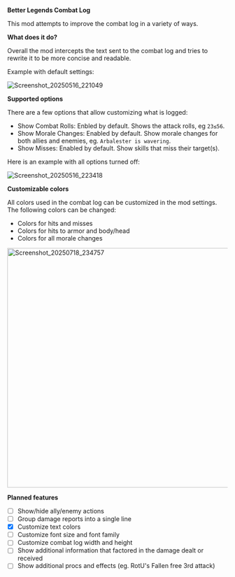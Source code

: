 **Better Legends Combat Log**

This mod attempts to improve the combat log in a variety of ways.

**What does it do?**

Overall the mod intercepts the text sent to the combat log and tries to rewrite it to be more concise and readable.

Example with default settings:

![Screenshot_20250516_221049](https://github.com/user-attachments/assets/a3638591-9b6a-4fbc-9d91-4f76649c1715)

**Supported options**

There are a few options that allow customizing what is logged:

- Show Combat Rolls: Enbled by default. Shows the attack rolls, eg `23≤56`.
- Show Morale Changes: Enabled by default. Show morale changes for both allies and enemies, eg. `Arbalester is wavering`.
- Show Misses: Enabled by default. Show skills that miss their target(s).

Here is an example with all options turned off:

![Screenshot_20250516_223418](https://github.com/user-attachments/assets/28167ee7-7d9a-4699-87d3-ec14e773e451)

**Customizable colors**

All colors used in the combat log can be customized in the mod settings. The following colors can be changed:

- Colors for hits and misses
- Colors for hits to armor and body/head
- Colors for all morale changes

<img width="727" height="548" alt="Screenshot_20250718_234757" src="https://github.com/user-attachments/assets/e88cff31-70da-4899-8f3e-4f485b5136e6" />

**Planned features**

- [ ] Show/hide ally/enemy actions
- [ ] Group damage reports into a single line
- [x] Customize text colors
- [ ] Customize font size and font family
- [ ] Customize combat log width and height
- [ ] Show additional information that factored in the damage dealt or received
- [ ] Show additional procs and effects (eg. RotU's Fallen free 3rd attack)
